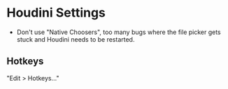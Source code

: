 # Houdini Settings

- Don't use "Native Choosers", too many bugs where the file picker gets stuck and Houdini needs to be restarted.

## Hotkeys

"Edit > Hotkeys..."